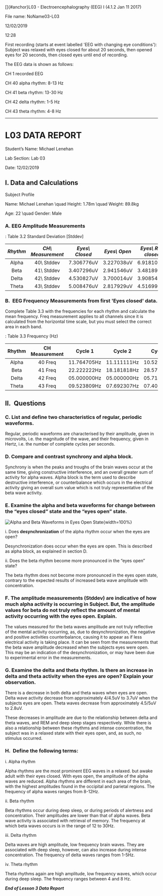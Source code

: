 []{#anchor}L03 - Electroencephalography (EEG) I (4.1.2 Jan 11 2017)

File name: NoName03-L03

12/02/2019

12:28

First recording (starts at event labelled 'EEG with changing eye
conditions'): Subject was relaxed with eyes closed for about 20 seconds,
then opened eyes for 20 seconds, then closed eyes until end of
recording.

The EEG data is shown as follows:

 CH 1 recorded EEG

 CH 40 alpha rhythm: 8-13 Hz

 CH 41 beta rhythm: 13-30 Hz

 CH 42 delta rhythm: 1-5 Hz

 CH 43 theta rhythm: 4-8 Hz

-------------------------------------------------------------------------------------------------------------------------------------------------------------------------------------

# L03 DATA REPORT

Student’s Name: Michael Lenehan 

Lab Section: Lab 03

Date: 12/02/2019

## I. Data and Calculations

Subject Profile

Name: Michael Lenehan \quad Height: 1.78m \quad Weight: 89.8kg

Age: 22 \quad Gender: Male

### A. EEG Amplitude Measurements

: Table 3.2 Standard Deviation \[Stddev\]

 |***Rhythm***| ***CH\ Measurement***|***Eyes\ Closed***|***Eyes\ Open***|***Eyes\ Re-closed***|
 |:-:|:-:|:-:|:-:|:-:|
 |Alpha|40\ Stddev|7.306776uV|3.227038uV|6.918106uV|
 |Beta|41\ Stddev|3.407296uV|2.941546uV|3.481899uV|
 |Delta|42\ Stddev|4.530827uV|3.700014uV|3.908542uV|
 |Theta|43\ Stddev|5.008476uV|2.817929uV|4.516996uV|

### B.  EEG Frequency Measurements from first 'Eyes closed' data.

Complete Table 3.3 with the frequencies for each rhythm and calculate
the mean frequency. Freq measurement applies to all channels since it is
calculated from the horizontal time scale, but you must select the
correct area in each band.

: Table 3.3 Frequency (Hz)

|**Rhythm**|**CH Measurement**|**Cycle 1**|**Cycle 2**|**Cycle 3**|**Mean**|
|:-:|:-:|:-:|:-:|:-:|:-:|
|Alpha|40 Freq|11.764705Hz|11.111111Hz|10.526315Hz|11.13404Hz|
|Beta|41 Freq|22.222222Hz|18.181818Hz|28.571428Hz|22.991823Hz|
|Delta|42 Freq|05.000000Hz|05.000000Hz|05.714285Hz|5.238095Hz|
|Theta|43 Freq|09.523809Hz|07.692307Hz|07.407407Hz|8.207841Hz|

## II.  Questions

### C. List and define two characteristics of regular, periodic waveforms.

Regular, periodic waveforms are characterised by their amplitude, given in
microvolts, i.e.  the magnitude of the wave, and their frequency, given in
Hertz, i.e. the number of complete cycles per seconds.

### D. Compare and contrast synchrony and alpha block.

Synchrony is when the peaks and troughs of the brain waves occur at the same
time, giving constructive interference, and an overall greater sum of activity
for alpha waves.
Alpha block is the term used to describe destructive interference, or
counterbalance which occurs in the electrical activity giving an overall sum
value which is not truly representative of the beta wave activity.

### E. Examine the alpha and beta waveforms for change between the “eyes closed” state and the “eyes open” state.
![Alpha and Beta Waveforms in Eyes Open State](Markdown/Images/AlphaBeta.png){width=100%}

i. Does **desynchronization** of the alpha rhythm occur when the eyes are open?

Desynchronization does occur when the eyes are open. This is described as alpha
block, as explained in section D.

ii. Does the beta rhythm become more pronounced in the “eyes open”
state?

The beta rhythm does not become more pronounced in the eyes open state, contrary
to the expected results of increased beta wave amplitude with concentration.

### F. The amplitude measurements (Stddev) are indicative of how much alpha activity is occurring in Subject. But, the amplitude values for beta do not truly reflect the amount of mental activity occurring with the eyes open. Explain.

The values measured for the beta waves amplitude are not truly reflective of the
mental activity occurring, as, due to desynchronization, the negative and
positive activities counterbalance, causing it to appear as if less electrical
activity is taking place. It can be seen from the measurements that the beta
wave amplitude decreased when the subjects eyes were open. This may be an
indication of the desynchronization, or may have been due to experimental error
in the measurements.

### G. Examine the delta and theta rhythm. Is there an increase in delta and theta activity when the eyes are open? Explain your observation.

There is a decrease in both delta and theta waves when eyes are open. Delta
wave activity decrease from approximately 4/4.5uV to 3.7uV when the subjects
eyes are open. Theta waves decrease from approximately 4.5/5uV to 2.8uV.

These decreases in amplitude are due to the relationship between delta and theta
waves, and REM and deep sleep stages respectively. While there is also a
relationship between these rhythms and intense concentration, the subject was in
a relaxed state with their eyes open, and, as such, no stimulus occurred.

### H.  Define the following terms:

i. Alpha rhythm

Alpha rhythms are the most prominent EEG waves in a relaxed. but  awake adult
with their eyes closed. With eyes open, the amplitude of the alpha waves are
reduced. Alpha rhythms are different in each area of the brain, with the highest
amplitudes found in the occipital and parietal regions. The frequency of alpha
waves ranges from 8-12Hz.

ii. Beta rhythm

Beta rhythms occur during deep sleep, or during periods of alertness and
concentration. Their amplitudes are lower than that of alpha waves. Beta wave
activity is associated with retrieval of memory. The frequency at which beta
waves occurs is in the range of 12 to 30Hz.

iii. Delta rhythm

Delta waves are high amplitude, low frequency brain waves. They are associated
with deep sleep, however, can also increase during intense concentration. The
frequency of delta waves ranges from 1-5Hz.

iv. Theta rhythm

Theta rhythms again are high amplitude, low frequency waves, which occur during
deep sleep. The frequency ranges between 4 and 8 Hz.

***End of Lesson 3 Data Report***

